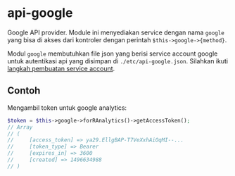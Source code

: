 # api-google

Google API provider. Module ini menyediakan service dengan nama `google` yang bisa
di akses dari kontroler dengan perintah `$this->google->{method}`.

Modul `google` membutuhkan file json yang berisi service account google untuk 
autentikasi api yang disimpan di `./etc/api-google.json`. Silahkan ikuti
[langkah pembuatan service account](#).

## Contoh

Mengambil token untuk google analytics:

```php
$token = $this->google->forRAnalytics()->getAccessToken();
// Array
// (
//     [access_token] => ya29.EllgBAP-T7VeXxhAiOqMI--...
//     [token_type] => Bearer
//     [expires_in] => 3600
//     [created] => 1496634988
// )
```